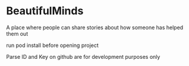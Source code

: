 # BeautifulMinds
A place where people can share stories about how someone has helped them out


run pod install before opening project

Parse ID and Key on github are for development purposes only